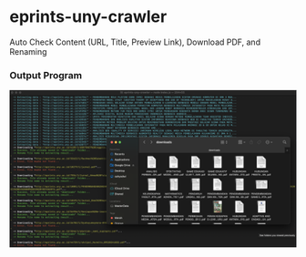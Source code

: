 # eprints-uny-crawler
Auto Check Content (URL, Title, Preview Link), Download PDF, and Renaming

### Output Program
![screenshoot](output/screenshot.png?raw=true)
